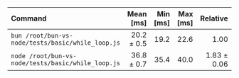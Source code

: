 | Command | Mean [ms] | Min [ms] | Max [ms] | Relative |
|:---|---:|---:|---:|---:|
| `bun /root/bun-vs-node/tests/basic/while_loop.js` | 20.2 ± 0.5 | 19.2 | 22.6 | 1.00 |
| `node /root/bun-vs-node/tests/basic/while_loop.js` | 36.8 ± 0.7 | 35.4 | 40.0 | 1.83 ± 0.06 |
